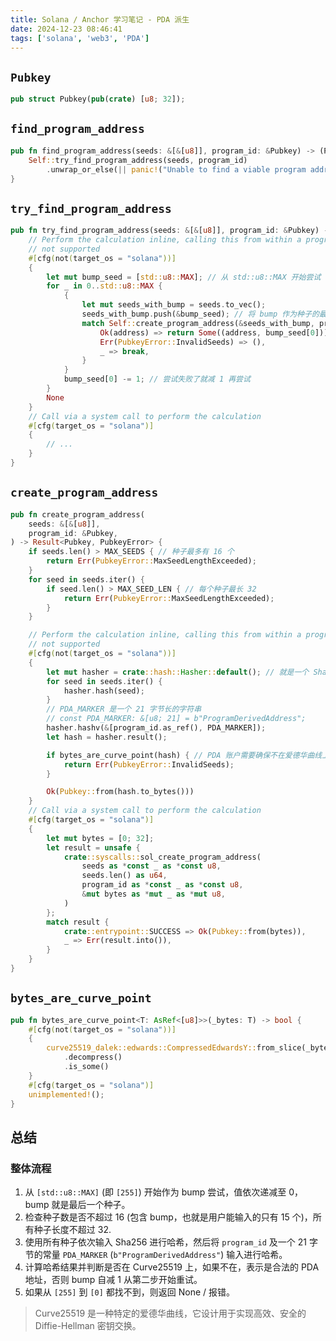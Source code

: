 ```yaml
---
title: Solana / Anchor 学习笔记 - PDA 派生
date: 2024-12-23 08:46:41
tags: ['solana', 'web3', 'PDA']
---
```


## `Pubkey`

```rust
pub struct Pubkey(pub(crate) [u8; 32]);
```

## `find_program_address`

```rust
pub fn find_program_address(seeds: &[&[u8]], program_id: &Pubkey) -> (Pubkey, u8) {
    Self::try_find_program_address(seeds, program_id)
        .unwrap_or_else(|| panic!("Unable to find a viable program address bump seed"))
}
```

## `try_find_program_address`

```rust
pub fn try_find_program_address(seeds: &[&[u8]], program_id: &Pubkey) -> Option<(Pubkey, u8)> {
    // Perform the calculation inline, calling this from within a program is
    // not supported
    #[cfg(not(target_os = "solana"))]
    {
        let mut bump_seed = [std::u8::MAX]; // 从 std::u8::MAX 开始尝试
        for _ in 0..std::u8::MAX {
            {
                let mut seeds_with_bump = seeds.to_vec();
                seeds_with_bump.push(&bump_seed); // 将 bump 作为种子的最后一部分
                match Self::create_program_address(&seeds_with_bump, program_id) {
                    Ok(address) => return Some((address, bump_seed[0])),
                    Err(PubkeyError::InvalidSeeds) => (),
                    _ => break,
                }
            }
            bump_seed[0] -= 1; // 尝试失败了就减 1 再尝试
        }
        None
    }
    // Call via a system call to perform the calculation
    #[cfg(target_os = "solana")]
    {
        // ...
    }
}
```

## `create_program_address`

```rust
pub fn create_program_address(
    seeds: &[&[u8]],
    program_id: &Pubkey,
) -> Result<Pubkey, PubkeyError> {
    if seeds.len() > MAX_SEEDS { // 种子最多有 16 个
        return Err(PubkeyError::MaxSeedLengthExceeded);
    }
    for seed in seeds.iter() {
        if seed.len() > MAX_SEED_LEN { // 每个种子最长 32
            return Err(PubkeyError::MaxSeedLengthExceeded);
        }
    }

    // Perform the calculation inline, calling this from within a program is
    // not supported
    #[cfg(not(target_os = "solana"))]
    {
        let mut hasher = crate::hash::Hasher::default(); // 就是一个 Sha256
        for seed in seeds.iter() {
            hasher.hash(seed);
        }
        // PDA_MARKER 是一个 21 字节长的字符串
        // const PDA_MARKER: &[u8; 21] = b"ProgramDerivedAddress";
        hasher.hashv(&[program_id.as_ref(), PDA_MARKER]);
        let hash = hasher.result();

        if bytes_are_curve_point(hash) { // PDA 账户需要确保不在爱德华曲线上
            return Err(PubkeyError::InvalidSeeds);
        }

        Ok(Pubkey::from(hash.to_bytes()))
    }
    // Call via a system call to perform the calculation
    #[cfg(target_os = "solana")]
    {
        let mut bytes = [0; 32];
        let result = unsafe {
            crate::syscalls::sol_create_program_address(
                seeds as *const _ as *const u8,
                seeds.len() as u64,
                program_id as *const _ as *const u8,
                &mut bytes as *mut _ as *mut u8,
            )
        };
        match result {
            crate::entrypoint::SUCCESS => Ok(Pubkey::from(bytes)),
            _ => Err(result.into()),
        }
    }
}
```

## `bytes_are_curve_point`

```rust
pub fn bytes_are_curve_point<T: AsRef<[u8]>>(_bytes: T) -> bool {
    #[cfg(not(target_os = "solana"))]
    {
        curve25519_dalek::edwards::CompressedEdwardsY::from_slice(_bytes.as_ref())
            .decompress()
            .is_some()
    }
    #[cfg(target_os = "solana")]
    unimplemented!();
}
```

## 总结

### 整体流程

1. 从 `[std::u8::MAX]` (即 `[255]`) 开始作为 bump 尝试，值依次递减至 0，bump 就是最后一个种子。
2. 检查种子数是否不超过 16 (包含 bump，也就是用户能输入的只有 15 个)，所有种子长度不超过 32.
3. 使用所有种子依次输入 Sha256 进行哈希，然后将 `program_id` 及一个 21 字节的常量 `PDA_MARKER` (`b"ProgramDerivedAddress"`) 输入进行哈希。
4. 计算哈希结果并判断是否在 Curve25519 上，如果不在，表示是合法的 PDA 地址，否则 bump 自减 1 从第二步开始重试。
5. 如果从 `[255]` 到 `[0]` 都找不到，则返回 None / 报错。

> Curve25519 是一种特定的爱德华曲线，它设计用于实现高效、安全的 Diffie-Hellman 密钥交换。